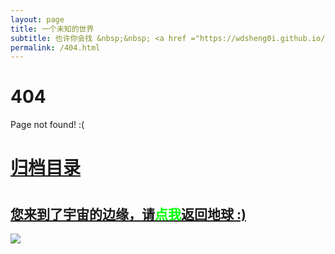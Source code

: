 ```yaml
---
layout: page
title: 一个未知的世界
subtitle: 也许你会找 &nbsp;&nbsp; <a href ="https://wdsheng0i.github.io/jvm.html">JVM</a>&nbsp;&nbsp; <a href ="https://wdsheng0i.github.io/spring-boot.html">Spring Boot</a>&nbsp;&nbsp; <a href ="https://wdsheng0i.github.io/spring-cloud.html">Spring Cloud</a>
permalink: /404.html
---
```


# 404

Page not found! :(

<h1><a href ="https://wdsheng0i.github.io/archives.html">归档目录</a><h1>

<h2><a href="https://wdsheng0i.github.io/archives.html">您来到了宇宙的边缘，请<span style="color:#00FF00">点我</span>返回地球 :)</a></h2>  

![](https://wdsheng0i.github.io/assets/images/404-bg.jpg)
